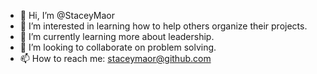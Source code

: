 - 👋 Hi, I’m @StaceyMaor
- 👀 I’m interested in learning how to help others organize their projects.
- 🌱 I’m currently learning more about leadership.
- 💞️ I’m looking to collaborate on problem solving.
- 📫 How to reach me: staceymaor@github.com

<!---
Smaor6800/Smaor6800 is a ✨ special ✨ repository because its `README.md` (this file) appears on your GitHub profile.
You can click the Preview link to take a look at your changes.
--->
